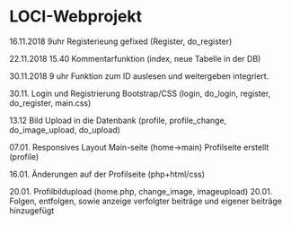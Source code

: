 # LOCI-Webprojekt

16.11.2018 9uhr
Registerieung gefixed (Register, do_register)

22.11.2018 15.40
Kommentarfunktion (index, neue Tabelle in der DB)

30.11.2018 9 uhr
Funktion zum ID auslesen und weitergeben integriert.

30.11. 
Login und Registrierung  Bootstrap/CSS (login, do_login, register, do_register, main.css)


13.12
Bild Upload in die Datenbank (profile, profile_change, do_image_upload, do_upload)


07.01.
Responsives Layout Main-seite (home->main)
Profilseite erstellt (profile)

16.01. Änderungen auf der Profilseite (php+html/css)

20.01. Profilbildupload (home.php, change_image, imageupload)
20.01. Folgen, entfolgen, sowie anzeige verfolgter beiträge und eigener beiträge hinzugefügt
